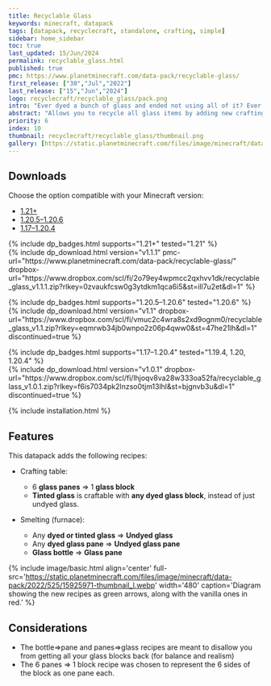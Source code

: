 ```yaml
---
title: Recyclable Glass
keywords: minecraft, datapack
tags: [datapack, recyclecraft, standalone, crafting, simple]
sidebar: home_sidebar
toc: true
last_updated: 15/Jun/2024
permalink: recyclable_glass.html
published: true
pmc: https://www.planetminecraft.com/data-pack/recyclable-glass/
first_release: ["30","Jul","2022"]
last_release: ["15","Jun","2024"]
logo: recyclecraft/recyclable_glass/pack.png
intro: "Ever dyed a bunch of glass and ended not using all of it? Ever crafted more panes or bottles than you needed? This datapack allows you to recycle all glass items by adding crafting and smelting recipes."
abstract: "Allows you to recycle all glass items by adding new crafting and smelting recipes."
priority: 6
index: 10
thumbnail: recyclecraft/recyclable_glass/thumbnail.png
gallery: [https://static.planetminecraft.com/files/image/minecraft/data-pack/2022/525/15925993-captura_l.webp,https://static.planetminecraft.com/files/image/minecraft/data-pack/2022/525/15925995-captura_l.webp,https://static.planetminecraft.com/files/image/minecraft/data-pack/2022/525/15925996-captura_l.webp,https://static.planetminecraft.com/files/image/minecraft/data-pack/2022/525/15925997-captura_l.webp]
---
```


## Downloads

Choose the option compatible with your Minecraft version:

<ul id="profileTabs" class="nav nav-tabs">
    <li class="active"><a href="#1-21" data-toggle="tab">1.21+</a></li>
    <li><a href="#1-20-5" data-toggle="tab">1.20.5–1.20.6</a></li>
    <li><a href="#legacy" data-toggle="tab">1.17–1.20.4</a></li>
</ul>

<div class="tab-content">
    <div role="tabpanel" class="tab-pane active" id="1-21">
        <p>
            {% include dp_badges.html supports="1.21+" tested="1.21" %}
            <br/>
            {% include dp_download.html version="v1.1.1" pmc-url="https://www.planetminecraft.com/data-pack/recyclable-glass/" dropbox-url="https://www.dropbox.com/scl/fi/2o79ey4wpmcc2qxhvv1dk/recyclable_glass_v1.1.1.zip?rlkey=0zvaukfcsw0g3ytdkm1qca6i5&st=ill7u2et&dl=1" %}
        </p>
    </div>
    <div role="tabpanel" class="tab-pane" id="1-20-5">
        <p>
            {% include dp_badges.html supports="1.20.5–1.20.6" tested="1.20.6" %}
            <br/>
            {% include dp_download.html version="v1.1" dropbox-url="https://www.dropbox.com/scl/fi/vmuc2c4wra8s2xd9ognm0/recyclable_glass_v1.1.zip?rlkey=eqmrwb34jb0wnpo2z06p4qww0&st=47he21lh&dl=1" discontinued=true %}
        </p>
    </div>
    <div role="tabpanel" class="tab-pane" id="legacy">
        <p>
            {% include dp_badges.html supports="1.17–1.20.4" tested="1.19.4, 1.20, 1.20.4" %}
            <br/>
            {% include dp_download.html version="v1.0.1" dropbox-url="https://www.dropbox.com/scl/fi/lhjoqv8va28w333oa52fa/recyclable_glass_v1.0.1.zip?rlkey=f6is7034pk2lnzso0tjm13lhl&st=bjgnvb3u&dl=1" discontinued=true %}
        </p>
    </div>
</div>

{% include installation.html %}

## Features
This datapack adds the following recipes:

- Crafting table:

  - 6 **glass panes** ⇒ 1 **glass block**
  - **Tinted glass** is craftable with **any dyed glass block**, instead of just undyed glass.

- Smelting (furnace):

  - Any **dyed or tinted glass** ⇒ **Undyed glass**
  - Any **dyed glass pane** ⇒ **Undyed glass pane**
  - **Glass bottle** ⇒ **Glass pane**

{% include image/basic.html align='center' full-src='https://static.planetminecraft.com/files/image/minecraft/data-pack/2022/525/15925971-thumbnail_l.webp' width='480' caption='Diagram showing the new recipes as green arrows, along with the vanilla ones in red.' %}

## Considerations

- The bottle⇒pane and panes⇒glass recipes are meant to disallow you from getting all your glass blocks back (for balance and realism)
- The 6 panes ⇒ 1 block recipe was chosen to represent the 6 sides of the block as one pane each.